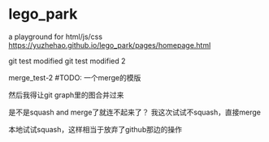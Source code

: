 # lego_park
a playground for html/js/css
https://yuzhehao.github.io/lego_park/pages/homepage.html

git test modified
git test modified 2


merge_test-2
#TODO: 一个merge的模版

然后我得让git graph里的图合并过来

是不是squash and merge了就连不起来了？
我这次试试不squash，直接merge

本地试试squash，这样相当于放弃了github那边的操作